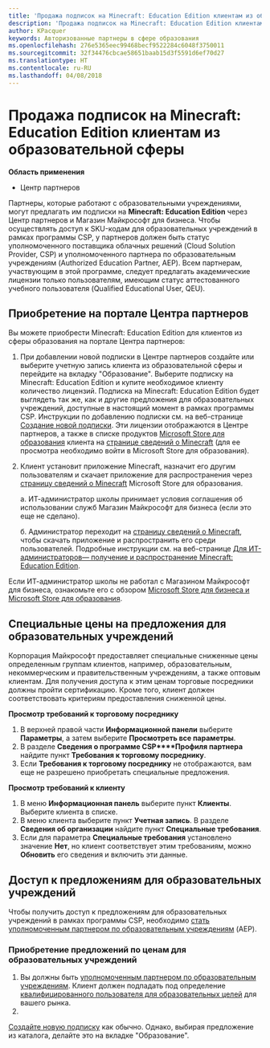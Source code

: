```yaml
---
title: 'Продажа подписок на Minecraft: Education Edition клиентам из образовательной сферы'
description: 'Продажа подписок на Minecraft: Education Edition клиентам из образовательной сферы'
author: KPacquer
keywords: Авторизованные партнеры в сфере образования
ms.openlocfilehash: 276e5365eec99468becf9522284c6048f3750011
ms.sourcegitcommit: 32f34476cbcae58651baab15d3f5591d6ef70d27
ms.translationtype: HT
ms.contentlocale: ru-RU
ms.lasthandoff: 04/08/2018
---
```

# <a name="sell-minecraft-education-edition-subscriptions-to-education-customers"></a>Продажа подписок на Minecraft: Education Edition клиентам из образовательной сферы

**Область применения**

-  Центр партнеров

Партнеры, которые работают с образовательными учреждениями, могут предлагать им подписки на **Minecraft: Education Edition** через Центр партнеров и Магазин Майкрософт для бизнеса.  Чтобы осуществлять доступ к SKU-кодам для образовательных учреждений в рамках программы CSP, у партнеров должен быть статус уполномоченного поставщика облачных решений (Cloud Solution Provider, CSP) и уполномоченного партнера по образовательным учреждениям (Authorized Education Partner, AEP).  Всем партнерам, участвующим в этой программе, следует предлагать академические лицензии только пользователям, имеющим статус аттестованного учебного пользователя (Qualified Educational User, QEU). 

## <a name="purchase-through-partner-center-portal"></a>Приобретение на портале Центра партнеров 
Вы можете приобрести Minecraft: Education Edition для клиентов из сферы образования на портале Центра партнеров: 

  1.  При добавлении новой подписки в Центре партнеров создайте или выберите учетную запись клиента из образовательной сферы и перейдите на вкладку "Образование".  Выберите подписку на Minecraft: Education Edition и купите необходимое клиенту количество лицензий. Подписка на Minecraft: Education Edition будет выглядеть так же, как и другие предложения для образовательных учреждений, доступные в настоящий момент в рамках программы CSP. Инструкции по добавлению подписки см. на веб-странице [Создание новой подписки](create-a-new-subscription.md). Эти лицензии отображаются в Центре партнеров, а также в списке продуктов [Microsoft Store для образования](https://educationstore.microsoft.com/en-us/store) клиента на [странице сведений о Minecraft](https://educationstore.microsoft.com/en-us/store/details/minecraft-education-edition/9nblggh4r2r6) (для ее просмотра необходимо войти в Microsoft Store для образования). 

  2.  Клиент установит приложение Minecraft, назначит его другим пользователям и скачает приложение для распространения через [страницу сведений о Minecraft](https://educationstore.microsoft.com/en-us/store/details/minecraft-education-edition/9nblggh4r2r6) Microsoft Store для образования. 

      а. ИТ-администратор школы принимает условия соглашения об использовании служб Магазин Майкрософт для бизнеса (если это еще не сделано). 

      б. Администратор переходит на [страницу сведений о Minecraft](https://educationstore.microsoft.com/en-us/store/details/minecraft-education-edition/9nblggh4r2r6), чтобы скачать приложение и распространить его среди пользователей. Подробные инструкции см. на веб-странице [Для ИТ-администраторов— получение и распространение Minecraft: Education Edition](https://docs.microsoft.com/education/windows/school-get-minecraft#distribute-minecraft).
    
  Если ИТ-администратор школы не работал с Магазином Майкрософт для бизнеса, ознакомьте его с обзором [Microsoft Store для бизнеса и Microsoft Store для образования](https://docs.microsoft.com/microsoft-store/windows-store-for-business-overview). 

## <a name="special-pricing-for-education-offers"></a>Специальные цены на предложения для образовательных учреждений

Корпорация Майкрософт предоставляет специальные сниженные цены определенным группам клиентов, например, образовательным, некоммерческим и правительственным учреждениям, а также оптовым клиентам. Для получения доступа к этим ценам торговые посредники должны пройти сертификацию. Кроме того, клиент должен соответствовать критериям предоставления сниженной цены.

**Просмотр требований к торговому посреднику**

1.  В верхней правой части **Информационной панели** выберите **Параметры**, а затем выберите **Просмотреть все параметры**.
2.  В разделе **Сведения о программе CSP****Профиля партнера** найдите пункт **Требования к торговому посреднику**.
3.  Если **Требования к торговому посреднику** не отображаются, вам еще не разрешено приобретать специальные предложения.

**Просмотр требований к клиенту**

1.  В меню **Информационная панель** выберите пункт **Клиенты**. Выберите клиента в списке.
2.  В меню клиента выберите пункт **Учетная запись**. В разделе **Сведения об организации** найдите пункт **Специальные требования**.
3.  Если для параметра **Специальные требования** установлено значение **Нет**, но клиент соответствует этим требованиям, можно **Обновить** его сведения и включить эти данные.

## <a name="access-education-offers"></a>Доступ к предложениям для образовательных учреждений 

Чтобы получить доступ к предложениям для образовательных учреждений в рамках программы CSP, необходимо [стать уполномоченным партнером по образовательным учреждениям](http://go.microsoft.com/fwlink/p/?LinkId=808781) (AEP).

### <a name="purchase-offers-at-education-pricing"></a>Приобретение предложений по ценам для образовательных учреждений

1. Вы должны быть [уполномоченным партнером по образовательным учреждениям](http://go.microsoft.com/fwlink/p/?LinkId=808781).
Клиент должен подпадать под определение [квалифицированного пользователя для образовательных целей](http://go.microsoft.com/fwlink/p/?LinkId=808795) для вашего рынка.
2. 
[Создайте новую подписку](create-a-new-subscription.md) как обычно. Однако, выбирая предложение из каталога, делайте это на вкладке "Образование".






<!-- ## Purchase through Partner Center API 

To help your education customers buy and deploy Minecraft: Education Edition through the Partner Center API:
  
  1.  See [Create an order](https://msdn.microsoft.com/library/partnercenter/mt634667.aspx(d=robot)) to learn how to use the Partner Center API to buy the desired number of licenses of Minecraft: Education Edition subscription.  Be sure to use the following Offer ID:  
     
      "OfferId": "EE10CBD2-7A12-45DE-BE11-0C2C7C6EEEB1"
     
      See [Get a list of subscriptions by ID](https://msdn.microsoft.com/library/partnercenter/mt683489.aspx) to learn how to see these licenses.  Note that these will also appear in the education customer’s [Microsoft Store for Business](https://www.microsoft.com/business-store) inventory under the [Minecraft details page](https://businessstore.microsoft.com/en-us/app-detail/9NBLGGH4R2R6/0016/00000000000000000000000000000000/online) (you must be logged into Store for Business to see this page).    

  2. Direct your education customer to distribute Minecraft through the Microsoft Store for Business [Minecraft details page](https://businessstore.microsoft.com/en-us/app-detail/9NBLGGH4R2R6/0016/00000000000000000000000000000000/online). Through Microsoft Store for Business, they can install the app, assign the app to others, and download the app to distribute. (Currently, Partner Center doesn't support these tasks.) 

     a. The school’s IT admin accepts the Microsoft Store for Business services agreement if they haven’t already.
    
     b. The admin goes to the Minecraft details page to download the app and distribute the app to users. For detailed instructions, see [For IT administrators - get Minecraft: Education Edition: Distribute Minecraft](https://docs.microsoft.com/education/windows/school-get-minecraft#distribute-minecraft). 

  If the school’s IT admin is not familiar with Microsoft Store for Business, direct them to [Microsoft Store for Business overview](https://docs.microsoft.com/microsoft-store/windows-store-for-business-overview). 

-->